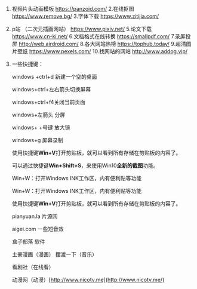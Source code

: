 1. 视频片头动画模板 https://panzoid.com/
     2.在线抠图 https://www.remove.bg/
       3.字体下载 https://www.zitijia.com/

2. p站 （二次元插画网站） https://www.pixiv.net/
     5.论文下载 https://www.cn-ki.net/
       6.文档格式在线转换 https://smallpdf.com/
       7.录屏投屏 http://web.airdroid.com/
       8.各大网站热榜 https://tophub.today/
       9.超清图片壁纸 https://www.pexels.com/
       10.找网站的网站 http://www.addog.vip/

3. 一些快捷键：

     windows +ctrl+d  新建一个空的桌面

     windows+ctrl+左右箭头切换屏幕

     windows+ctrl+f4关闭当前页面

     windows+左箭头   分屏

     windows+ +号键    放大镜

     windows+g  屏幕录制

     使用快捷键**Win+V**打开剪贴板，就可以看到所有存储在剪贴板的内容了。

     可以通过快捷键**Win+Shift+S**，来使用Win10**全新的截图**功能。

     Win+W：打开Windows INK工作区，内有便利贴等功能

     Win+W：打开Windows INK工作区，内有便利贴等功能

     使用快捷键**Win+V**打开剪贴板，就可以看到所有存储在剪贴板的内容了。

     

     pianyuan.la  	  		 片源网

     aigei.com            		    一些短音效

     盒子部落       			  软件

     土豪漫画（漫画）                   摆渡一下（音乐）

     看剧社（在线看）    

     动漫网（动漫）[http://www.nicotv.me](http://www.nicotv.me/)

     

